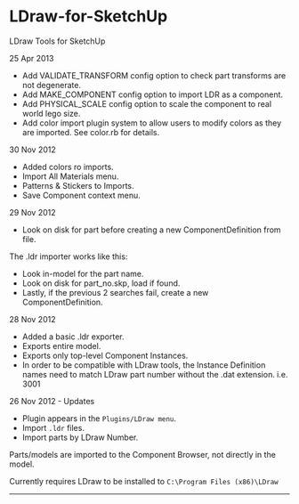 LDraw-for-SketchUp
==================

LDraw Tools for SketchUp

25 Apr 2013

 * Add VALIDATE_TRANSFORM config option to check part transforms are not degenerate.
 * Add MAKE_COMPONENT config option to import LDR as a component.
 * Add PHYSICAL_SCALE config option to scale the component to real world lego size.
 * Add color import plugin system to allow users to modify colors as they are imported. See color.rb for details.


30 Nov 2012

 * Added colors ro imports.
 * Import All Materials menu.
 * Patterns & Stickers to Imports.
 * Save Component context menu.

29 Nov 2012

 * Look on disk for part before creating a new ComponentDefinition from file. 

  The .ldr importer works like this:
   * Look in-model for the part name.
   * Look on disk for part_no.skp, load if found.
   * Lastly, if the previous 2 searches fail, create a new ComponentDefinition.

28 Nov 2012

 * Added a basic .ldr exporter.
  * Exports entire model. 
  * Exports only top-level Component Instances. 
  * In order to be compatible with LDraw tools, the Instance Definition names need to match LDraw part number without the
   .dat extension. i.e. 3001

26 Nov 2012 - Updates

* Plugin appears in the `Plugins/LDraw menu`.
* Import `.ldr` files.
* Import parts by LDraw Number.

Parts/models are imported to the Component Browser, not directly in the model.

Currently requires LDraw to be installed to `C:\Program Files (x86)\LDraw`

----

